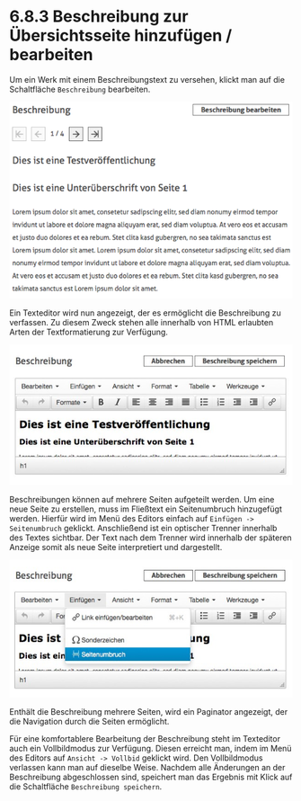 # 6.8.3 Beschreibung zur Übersichtsseite hinzufügen / bearbeiten

Um ein Werk mit einem Beschreibungstext zu versehen, klickt man auf die Schaltfläche `Beschreibung` bearbeiten.   


![](../../.gitbook/assets/beschreibungstext-hinzufuegen.png)

Ein Texteditor wird nun angezeigt, der es ermöglicht die Beschreibung zu verfassen. Zu diesem Zweck stehen alle innerhalb von HTML erlaubten Arten der Textformatierung zur Verfügung.  


![](../../.gitbook/assets/texteditor-zur-bearbeitung.png)

Beschreibungen können auf mehrere Seiten aufgeteilt werden. Um eine neue Seite zu erstellen, muss im Fließtext ein Seitenumbruch hinzugefügt werden. Hierfür wird im Menü des Editors einfach auf `Einfügen -> Seitenumbruch` geklickt. Anschließend ist ein optischer Trenner innerhalb des Textes sichtbar. Der Text nach dem Trenner wird innerhalb der späteren Anzeige somit als neue Seite interpretiert und dargestellt.

![](../../.gitbook/assets/seitenumbruch-einfuegen.png)

Enthält die Beschreibung mehrere Seiten, wird ein Paginator angezeigt, der die Navigation durch die Seiten ermöglicht.

Für eine komfortablere Bearbeitung der Beschreibung steht im Texteditor auch ein Vollbildmodus zur Verfügung. Diesen erreicht man, indem im Menü des Editors auf `Ansicht -> Vollbid` geklickt wird. Den Vollbildmodus verlassen kann man auf dieselbe Weise. Nachdem alle Änderungen an der Beschreibung abgeschlossen sind, speichert man das Ergebnis mit Klick auf die Schaltfläche `Beschreibung speichern`.

